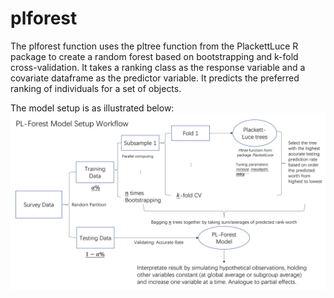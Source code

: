 # plforest

The plforest function uses the pltree function from the PlackettLuce R package to create a random forest based on bootstrapping and k-fold cross-validation. It takes a ranking class as the response variable and a covariate dataframe as the predictor variable. It predicts the preferred ranking of individuals for a set of objects.

The model setup is as illustrated below:
![plforest](/plforest.png)
